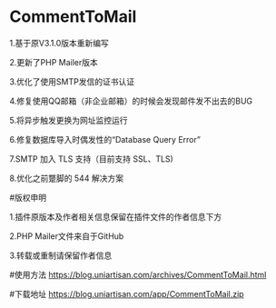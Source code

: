# CommentToMail

1.基于原V3.1.0版本重新编写

2.更新了PHP Mailer版本

3.优化了使用SMTP发信的证书认证

4.修复使用QQ邮箱（非企业邮箱）的时候会发现邮件发不出去的BUG

5.将异步触发更换为网址监控运行

6.修复数据库导入时偶发性的“Database Query Error” 

7.SMTP 加入 TLS 支持（目前支持 SSL、TLS)

8.优化之前蹩脚的 544 解决方案

#版权申明

1.插件原版本及作者相关信息保留在插件文件的作者信息下方

2.PHP Mailer文件来自于GitHub

3.转载或重制请保留作者信息


#使用方法
https://blog.uniartisan.com/archives/CommentToMail.html

#下载地址
https://blog.uniartisan.com/app/CommentToMail.zip
